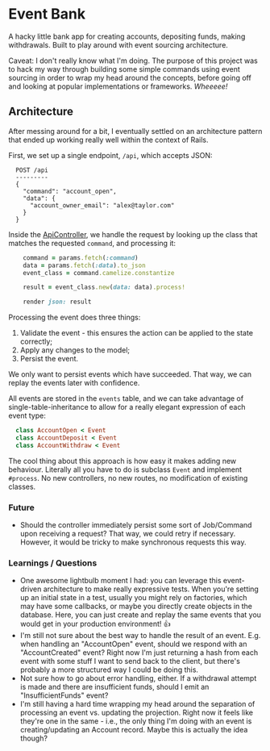 # Event Bank

A hacky little bank app for creating accounts, depositing funds, making withdrawals. Built to play around with event sourcing architecture.

Caveat: I don't really know what I'm doing. The purpose of this project was to hack my way through building some simple commands using event sourcing in order to wrap my head around the concepts, before going off and looking at popular implementations or frameworks. _Wheeeee!_

## Architecture

After messing around for a bit, I eventually settled on an architecture pattern that ended up working really well within the context of Rails. 

First, we set up a single endpoint, `/api`, which accepts JSON:

```
  POST /api
  ---------
  {
    "command": "account_open",
    "data": {
      "account_owner_email": "alex@taylor.com"
    }
  }
```

Inside the [ApiController](https://github.com/alextaylor000/event_bank/blob/master/app/controllers/api_controller.rb), we handle the request by looking up the class that matches the requested `command`, and processing it:

```ruby
    command = params.fetch(:command)
    data = params.fetch(:data).to_json
    event_class = command.camelize.constantize

    result = event_class.new(data: data).process!

    render json: result
```

Processing the event does three things:
1. Validate the event - this ensures the action can be applied to the state correctly;
1. Apply any changes to the model;
1. Persist the event.

We only want to persist events which have succeeded. That way, we can replay the events later with confidence.

All events are stored in the `events` table, and we can take advantage of single-table-inheritance to allow for a really elegant expression of each event type:

```ruby
  class AccountOpen < Event
  class AccountDeposit < Event
  class AccountWithdraw < Event
```

The cool thing about this approach is how easy it makes adding new behaviour. Literally all you have to do is subclass `Event` and implement `#process`. No new controllers, no new routes, no modification of existing classes.

### Future
* Should the controller immediately persist some sort of Job/Command upon receiving a request? That way, we could retry if necessary. However, it would be tricky to make synchronous requests this way.


### Learnings / Questions

* One awesome lightbulb moment I had: you can leverage this event-driven architecture to make really expressive tests. When you're setting up an initial state in a test, usually you might rely on factories, which may have some callbacks, or maybe you directly create objects in the database. Here, you can just create and replay the same events that you would get in your production environment! :+1:
* I'm still not sure about the best way to handle the result of an event. E.g. when handling an "AccountOpen" event, should we respond with an "AccountCreated" event? Right now I'm just returning a hash from each event with some stuff I want to send back to the client, but there's probably a more structured way I could be doing this.
* Not sure how to go about error handling, either. If a withdrawal attempt is made and there are insufficient funds, should I emit an "InsufficientFunds" event?
* I'm still having a hard time wrapping my head around the separation of processing an event vs. updating the projection. Right now it feels like they're one in the same - i.e., the only thing I'm doing with an event is creating/updating an Account record. Maybe this is actually the idea though?

